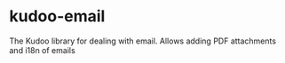 # kudoo-email
The Kudoo library for dealing with email. Allows adding PDF attachments and i18n of emails
